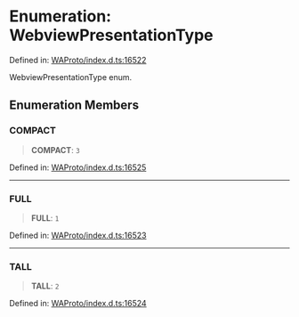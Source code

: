 # Enumeration: WebviewPresentationType

Defined in: [WAProto/index.d.ts:16522](https://github.com/Fokusdotid/bail/blob/043003e0dc220c8f52aef36f90c7026f3a192427/WAProto/index.d.ts#L16522)

WebviewPresentationType enum.

## Enumeration Members

### COMPACT

> **COMPACT**: `3`

Defined in: [WAProto/index.d.ts:16525](https://github.com/Fokusdotid/bail/blob/043003e0dc220c8f52aef36f90c7026f3a192427/WAProto/index.d.ts#L16525)

***

### FULL

> **FULL**: `1`

Defined in: [WAProto/index.d.ts:16523](https://github.com/Fokusdotid/bail/blob/043003e0dc220c8f52aef36f90c7026f3a192427/WAProto/index.d.ts#L16523)

***

### TALL

> **TALL**: `2`

Defined in: [WAProto/index.d.ts:16524](https://github.com/Fokusdotid/bail/blob/043003e0dc220c8f52aef36f90c7026f3a192427/WAProto/index.d.ts#L16524)
